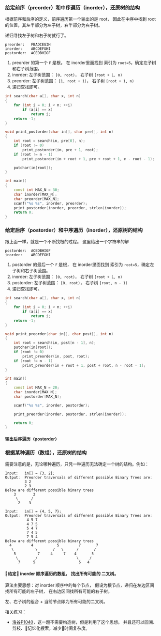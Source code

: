 ### 给定前序（preorder）和中序遍历（inorder），还原树的结构

根据前序和后序的定义，前序遍历第一个输出的是 root， 因此在中序中找到 root 的位置，其左半部分为左子树，右半部分为右子树。

递归寻找左子树和右子树就行了。

```
preorder:   FBADCEGIH
inorder:    ABCDEFGHI
postorder:  ACEDBHIGF
```

1. preorder 的第一个 `F` 是根， 在 inorder里面找到 索引为 `root=5`，确定左子树和右子树范围。
2. inorder: 左子树范围： `[0, root)`， 右子树 `[root + 1, n)`
3. preorder: 左子树范围： `[1, root + 1)`， 右子树 `[root + 1, n)`
4. 递归查找即可。

```cpp
int search(char a[], char x, int n)
{
    for (int i = 0; i < n; ++i)
        if (a[i] == x)
            return i;
    return -1;
}

void print_postorder(char in[], char pre[], int n)
{
    int root = search(in, pre[0], n);
    if (root != 0)
        print_postorder(in, pre + 1, root);
    if (root != n - 1)
        print_postorder(in + root + 1, pre + root + 1, n - root - 1);

    putchar(in[root]);
}

int main()
{
    const int MAX_N = 30;
    char inorder[MAX_N];
    char preorder[MAX_N];
    scanf("%s %s", inorder, preorder);
    print_postorder(inorder, preorder, strlen(inorder));
    return 0;
}
```

### 给定后序（postorder）和中序遍历（inorder），还原树的结构

跟上面一样，就是一个不断找根的过程。 这里给出一个字符串的解

```
postorder:  ACEDBHIGF
inorder:    ABCDEFGHI
```
1. postorder 的最后一个 `F` 是根， 在 inorder里面找到 索引为 `root=5`，确定左子树和右子树范围。
2. inorder: 左子树范围： `[0, root)`， 右子树 `[root + 1, n)`
3. postorder: 左子树范围： `[0, root)`， 右子树 `[root, n - 1)`
4. 递归查找即可。

```cpp
int search(char a[], char x, int n)
{
    for (int i = 0; i < n; ++i)
        if (a[i] == x)
            return i;
    return -1;
}

void print_preorder(char in[], char post[], int n)
{
    int root = search(in, post[n - 1], n);
    putchar(in[root]);
    if (root != 0)
        print_preorder(in, post, root);
    if (root != n - 1)
        print_preorder(in + root + 1, post + root, n - root - 1);
}

int main()
{
    const int MAX_N = 20;
    char inorder[MAX_N];
    char postorder[MAX_N];

    scanf("%s %s", inorder, postorder);

    print_preorder(inorder, postorder, strlen(inorder));

    return 0;
}
```


#### 输出后序遍历（postorder）

### 根据某种遍历（数组），还原树的结构

需要注意的是，无论哪种遍历，只凭一种遍历无法确定一个树的结构。例如：

```
Input:   in[] = {3, 2};
Output:  Preorder traversals of different possible Binary Trees are:
         3 2
         2 3
Below are different possible binary trees
    3        2
     \      /
      2    3

Input:   in[] = {4, 5, 7};
Output:  Preorder traversals of different possible Binary Trees are:
          4 5 7
          4 7 5
          5 4 7
          7 4 5
          7 5 4
Below are different possible binary trees
  4         4           5         7       7
   \          \       /   \      /       /
    5          7     4     7    4       5
     \        /                  \     /
      7      5                    5   4
```

#### 给定 inorder 顺序遍历的数组， 找出所有可能的 二叉树。

算法主要思想：对 inorder 顺序中的每个节点， 假设为根节点，递归在左边区间找所有可能的左子树， 在右边区间找所有可能的右子树。

左、右子树的组合 + 当前节点即为所有可能的二叉树。


相关练习：

- [洛谷P1040](https://www.luogu.org/problemnew/solution/P1040)，这一题不需要构造树，但是利用了这个思想。 并且还可以回溯、剪枝、记忆化搜索，减少时间复杂度。
